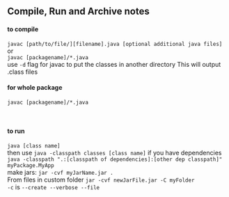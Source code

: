 ## Compile, Run and Archive notes
#### to compile
`javac [path/to/file/][filename].java [optional additional java files]`
<br> or <br>
`javac [packagename]/*.java` <br>
use `-d` flag for javac to put the classes in another directory
This will output .class files
#### for whole package
`javac [packagename]/*.java`

<br>

#### to run
`java [class name]`
<br>
then use
`java -classpath classes [class name]`
if you have dependencies
`java -classpath ".:[classpath of dependencies]:[other dep classpath]" myPackage.MyApp`
<br>
make jars: `jar -cvf myJarName.jar .`
<br> From files in custom folder
`jar -cvf newJarFile.jar -C myFolder`
<br> `-c` is `--create --verbose --file`